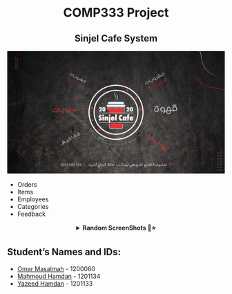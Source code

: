  <H1 align="center" > <strong> COMP333 Project </strong> </H1>

 <H2 align="center" > <strong>Sinjel Cafe System </strong> </H2>
 
 ![](https://github.com/Omarmasalmah/COMP333-Coffe-shop/blob/master/images/basic.jpg)
 
 *  Orders
 *  Items
 *  Employees
 *  Categories
 *  Feedback 
 
<details align="center">
<summary><b> Random ScreenShots 📸⭐</b></summary>
<table>
  <thead>
 </p>
 
 ![لقطة شاشة_١٤٤٤٠٦٢٩_٠٩١٥٥٤](https://user-images.githubusercontent.com/112338255/218337793-f6bfeaaf-cdc3-4522-b677-4ed99805c25f.png)



 ![لقطة شاشة_١٤٤٤٠٧١١_٠١٠٩٤٦](https://user-images.githubusercontent.com/112338255/218337808-95939608-5a61-4add-8e14-6fb89d3a6ce0.png)

![326744062_3452793041628050_5565935135696562755_n](https://user-images.githubusercontent.com/112338255/218525571-880f1e8e-e56b-40b5-84c0-73ba202279cc.png)

![326926528_751271806417958_8596029687955393387_n](https://user-images.githubusercontent.com/112338255/218524438-a59ca86b-11c2-426f-9d8e-64535a5ed0e6.png)

![326592078_925595095123148_5374417933492124539_n](https://user-images.githubusercontent.com/112338255/218524495-9da55d6a-4066-4c16-87c1-252364d03fcf.png)

![325864925_2066867830184961_639199711331404268_n](https://user-images.githubusercontent.com/112338255/218524533-cc135f04-fe5f-4a40-8c8d-fb3295906013.png)

<br />
</table>
</details>





 
## Student’s Names and IDs:

* [Omar Masalmah](https://github.com/Omarmasalmah)   - 1200060  
* [Mahmoud Hamdan](https://github.com/mahmoudbzu)  - 1201134  
* [Yazeed Hamdan](https://github.com/YazeedHamdan1201133)    - 1201133  
 


